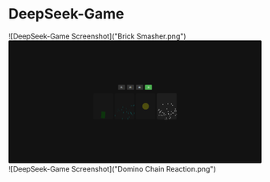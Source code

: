 # DeepSeek-Game

![DeepSeek-Game Screenshot]("Brick Smasher.png")
![DeepSeek-Game Screenshot](ChatGPT.png)
![DeepSeek-Game Screenshot]("Domino Chain Reaction.png")
